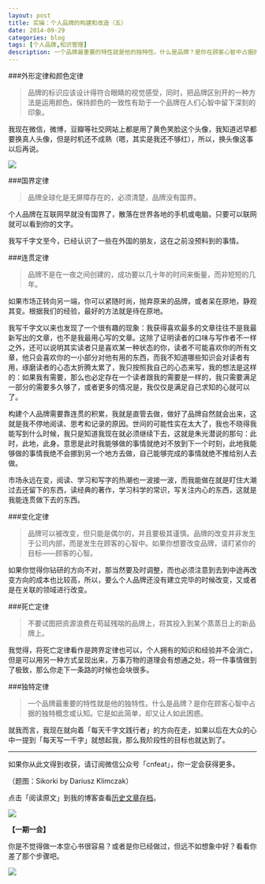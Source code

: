 ```yaml
---
layout: post
title: 实操：个人品牌的构建和改造（五）
date: 2014-09-29
categories: blog
tags: [个人品牌,知识管理]
description: 一个品牌最重要的特性就是他的独特性。什么是品牌？是你在顾客心智中占据的独特概念或认知。它是如此简单，却又让人如此困惑。
---
```


###外形定律和颜色定律

>品牌的标识应该设计得符合眼睛的视觉感受，同时，把品牌区别开的一种方法是运用颜色，保持颜色的一致性有助于一个品牌在人们心智中留下深刻的印象。

我现在微信，微博，豆瓣等社交网站上都是用了黄色笑脸这个头像，我知道迟早都要换真人头像，但是时机还不成熟（嗯，其实是我还不够红），所以，换头像这事以后再说。

![](http://cnfeat.qiniudn.com/signitrue-2014-09-28.jpg)


###国界定律

>品牌全球化是无屏障存在的，必须清楚，品牌没有国界。

个人品牌在互联网早就没有国界了，散落在世界各地的手机或电脑，只要可以联网就可以看到你的文字。

我写千字文至今，已经认识了一些在外国的朋友，这在之前没预料到的事情。


###连贯定律

>品牌不是在一夜之间创建的，成功要以几十年的时间来衡量，而非短短的几年。

如果市场正转向另一端，你可以紧随时尚，抛弃原来的品牌，或者呆在原地，静观其变。根据我们的经验，最好的方法就是待在原地。

我写千字文以来也发现了一个很有趣的现象：我获得喜欢最多的文章往往不是我最新写出的文章，也不是我最用心写的文章。这除了证明读者的口味与写作者不一样之外，还可以说明其实读者只是喜欢某一种状态的你，读者不可能喜欢你的所有文章，他只会喜欢你的一小部分对他有用的东西，而我不知道哪些知识会对读者有用，琢磨读者的心态太折腾太累了，我只按照我自己的心态来写，我的想法是这样的：如果我有需要，那么也必定存在一个读者跟我的需要是一样的，我只需要满足一部分的需要多久够了，或者更多的情况是，我仅仅是满足自己求知的心就可以了。

构建个人品牌需要靠连贯的积累，我就是直管去做，做好了品牌自然就会出来，这就是我不停地阅读、思考和记录的原因。世间的可能性实在太大了，我也不晓得我能写到什么时候，我只是知道我现在就必须继续下去，这就是朱光潜说的那句：此时，此地，此身。意思是此时我能够做的事情就绝对不放到下一个时刻，此地我能够做的事情我绝不会挪到另一个地方去做，自己能够完成的事情就绝不推给别人去做。

市场永远在变，阅读、学习和写字的热潮也一波接一波，而我能做在就是盯住大潮过去还留下的东西，读经典的著作，学习科学的常识，写关注内心的东西，这就是我能连贯做下去的东西。

###变化定律

>品牌可以被改变，但只能是偶尔的，并且要极其谨慎。品牌的改变并非发生于公司内部，而是发生在顾客的心智中。如果你想要改变品牌，请盯紧你的目标——顾客的心智。

如果你觉得你钻研的方向不对，那当然要及时调整，而也必须注意到去到中途再改变方向的成本也比较高，所以，要么个人品牌还没有建立完毕的时候改变，又或者是在关联的领域进行改变。


###死亡定律

>不要试图把资源浪费在苟延残喘的品牌上，将其投入到某个蒸蒸日上的新品牌上。

我觉得，将死亡定律看作是跨界定律也可以，个人拥有的知识和经验并不会消亡，但是可以用另一种方式呈现出来，万事万物的道理会有想通之处，将一件事情做到了极致，那么你走下一条路的时候也会块很多。


###独特定律

>一个品牌最重要的特性就是他的独特性。什么是品牌？是你在顾客心智中占据的独特概念或认知。它是如此简单，却又让人如此困惑。

就我而言，我现在就向着「每天千字文践行者」的方向在走，如果以后在大众的心中一提到「每天写一千字」就想起我，那么我阶段性的目标也就达到了。


----

如果你从此文得到收获，请订阅微信公众号「cnfeat」，你一定会获得更多。

（题图：Sikorki by Dariusz Klimczak）

点击「阅读原文」到我的博客查看[历史文章存档](http://xiaoyan.work)。

![](http://cnfeat.qiniudn.com/signitrue-2014-09-28.jpg)

**【一期一会】**

你是不觉得做一本空心书很容易？或者是你已经做过，但远不如想象中好？看看你差了那个步骤吧。

![](http://cnfeat.qiniudn.com/DSC00171.JPG)
